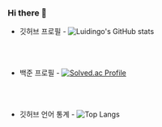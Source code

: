 ### Hi there 👋

<!--
**Luidingo/Luidingo** is a ✨ _special_ ✨ repository because its `README.md` (this file) appears on your GitHub profile.

Here are some ideas to get you started:

- 🔭 I’m currently working on ...
- 🌱 I’m currently learning ...
- 👯 I’m looking to collaborate on ...
- 🤔 I’m looking for help with ...
- 💬 Ask me about ...
- 📫 How to reach me: ...
- 😄 Pronouns: ...
- ⚡ Fun fact: ...
-->
- 깃허브 프로필 -
![Luidingo's GitHub stats](https://github-readme-stats.vercel.app/api?username=Luidingo&show_icons=true&theme=dark)   
<br>
<br>

- 백준 프로필 -
[![Solved.ac Profile](http://mazassumnida.wtf/api/generate_badge?boj=bobossjung)](https://solved.ac/bobossjung)
<br>
<br>

- 깃허브 언어 통계 -
![Top Langs](https://github-readme-stats.vercel.app/api/top-langs/?username=Luidingo&layout=compact&theme=Darcula)
